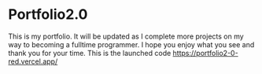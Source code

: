 # Portfolio2.0
This is my portfolio. It will be updated as I complete more projects on my way to becoming a fulltime programmer. I hope you enjoy what you see and thank you for your time.
This is the launched code
https://portfolio2-0-red.vercel.app/
